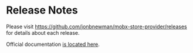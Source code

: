 # Release Notes

Please visit https://github.com/jonbnewman/mobx-store-provider/releases for details about each release.

Official documentation [is located here](https://mobx-store-provider.jonbnewman.dev/).
